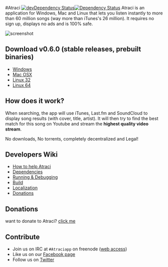 #Atraci [![devDependency Status](https://david-dm.org/Atraci/Atraci/dev-status.svg)](https://david-dm.org/Atraci/Atraci#info=devDependencies)[![Dependency Status](https://david-dm.org/Atraci/Atraci.svg?theme=shields.io)](https://david-dm.org/Atraci/Atraci)
Atraci is an application for Windows, Mac and Linux that lets you listen instantly to more than 60 million songs (way more than iTunes's 26 million). It requires no sign up, displays no ads and is 100% safe. 

![screenshot](http://i.imgur.com/0QWv4Y8.jpg)

## Download v0.6.0 (stable releases, prebuilt binaries)
- [Windows](https://github.com/Atraci/Atraci/blob/gh-pages/releases/0.6.0/win/Atraci.exe?raw=true)
- [Mac OSX](https://github.com/Atraci/Atraci/blob/gh-pages/releases/0.6.0/mac/Atraci.zip?raw=true)
- [Linux 32](https://github.com/Atraci/Atraci/blob/gh-pages/releases/0.6.0/linux32/Atraci.tgz?raw=true)
- [Linux 64](https://github.com/Atraci/Atraci/blob/gh-pages/releases/0.6.0/linux64/Atraci.tgz?raw=true)

## How does it work?

When searching, the app will use iTunes, Last.fm and SoundCloud to display song results (with cover, title, artist). It will then try to find the best match for this song on Youtube and stream the **highest quality video stream**.

No downloads, No torrents, completely decentralized and Legal!

## Developers Wiki
- [How to help Atraci](https://github.com/Atraci/Atraci/wiki/How-to-help-Atraci-%3F)
- [Dependencies](https://github.com/Atraci/Atraci/wiki/Dependencies)
- [Running & Debugging](https://github.com/Atraci/Atraci/wiki/Running-&-Debugging)
- [Build](https://github.com/Atraci/Atraci/wiki/Build)
- [Localization](https://github.com/Atraci/Atraci/wiki/Localization)
- [Donations](https://github.com/Atraci/Atraci/wiki/Donations)

## Donations
want to donate to Atraci? [click me](https://github.com/Atraci/Atraci/wiki/Donations)

## Contribute

- Join us on IRC at `#Atraciapp` on freenode ([web access](http://webchat.freenode.net/?channels=Atraciapp))
- Like us on our [Facebook page](https://www.facebook.com/GetAtraci)
- Follow us on [Twitter](https://twitter.com/atraciapp)
